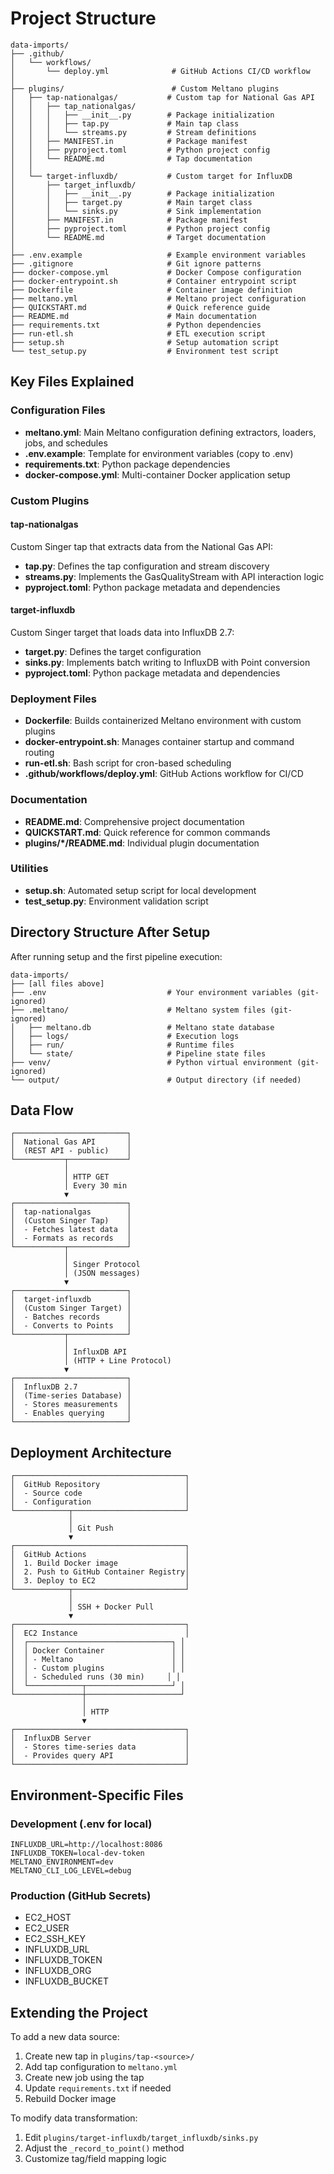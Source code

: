 # Project Structure

```
data-imports/
├── .github/
│   └── workflows/
│       └── deploy.yml              # GitHub Actions CI/CD workflow
│
├── plugins/                        # Custom Meltano plugins
│   ├── tap-nationalgas/           # Custom tap for National Gas API
│   │   ├── tap_nationalgas/
│   │   │   ├── __init__.py        # Package initialization
│   │   │   ├── tap.py             # Main tap class
│   │   │   └── streams.py         # Stream definitions
│   │   ├── MANIFEST.in            # Package manifest
│   │   ├── pyproject.toml         # Python project config
│   │   └── README.md              # Tap documentation
│   │
│   └── target-influxdb/           # Custom target for InfluxDB
│       ├── target_influxdb/
│       │   ├── __init__.py        # Package initialization
│       │   ├── target.py          # Main target class
│       │   └── sinks.py           # Sink implementation
│       ├── MANIFEST.in            # Package manifest
│       ├── pyproject.toml         # Python project config
│       └── README.md              # Target documentation
│
├── .env.example                   # Example environment variables
├── .gitignore                     # Git ignore patterns
├── docker-compose.yml             # Docker Compose configuration
├── docker-entrypoint.sh           # Container entrypoint script
├── Dockerfile                     # Container image definition
├── meltano.yml                    # Meltano project configuration
├── QUICKSTART.md                  # Quick reference guide
├── README.md                      # Main documentation
├── requirements.txt               # Python dependencies
├── run-etl.sh                     # ETL execution script
├── setup.sh                       # Setup automation script
└── test_setup.py                  # Environment test script
```

## Key Files Explained

### Configuration Files

- **meltano.yml**: Main Meltano configuration defining extractors, loaders, jobs, and schedules
- **.env.example**: Template for environment variables (copy to .env)
- **requirements.txt**: Python package dependencies
- **docker-compose.yml**: Multi-container Docker application setup

### Custom Plugins

#### tap-nationalgas
Custom Singer tap that extracts data from the National Gas API:
- **tap.py**: Defines the tap configuration and stream discovery
- **streams.py**: Implements the GasQualityStream with API interaction logic
- **pyproject.toml**: Python package metadata and dependencies

#### target-influxdb
Custom Singer target that loads data into InfluxDB 2.7:
- **target.py**: Defines the target configuration
- **sinks.py**: Implements batch writing to InfluxDB with Point conversion
- **pyproject.toml**: Python package metadata and dependencies

### Deployment Files

- **Dockerfile**: Builds containerized Meltano environment with custom plugins
- **docker-entrypoint.sh**: Manages container startup and command routing
- **run-etl.sh**: Bash script for cron-based scheduling
- **.github/workflows/deploy.yml**: GitHub Actions workflow for CI/CD

### Documentation

- **README.md**: Comprehensive project documentation
- **QUICKSTART.md**: Quick reference for common commands
- **plugins/*/README.md**: Individual plugin documentation

### Utilities

- **setup.sh**: Automated setup script for local development
- **test_setup.py**: Environment validation script

## Directory Structure After Setup

After running setup and the first pipeline execution:

```
data-imports/
├── [all files above]
├── .env                           # Your environment variables (git-ignored)
├── .meltano/                      # Meltano system files (git-ignored)
│   ├── meltano.db                 # Meltano state database
│   ├── logs/                      # Execution logs
│   ├── run/                       # Runtime files
│   └── state/                     # Pipeline state files
├── venv/                          # Python virtual environment (git-ignored)
└── output/                        # Output directory (if needed)
```

## Data Flow

```
┌─────────────────────────┐
│  National Gas API       │
│  (REST API - public)    │
└───────────┬─────────────┘
            │
            │ HTTP GET
            │ Every 30 min
            ▼
┌─────────────────────────┐
│  tap-nationalgas        │
│  (Custom Singer Tap)    │
│  - Fetches latest data  │
│  - Formats as records   │
└───────────┬─────────────┘
            │
            │ Singer Protocol
            │ (JSON messages)
            ▼
┌─────────────────────────┐
│  target-influxdb        │
│  (Custom Singer Target) │
│  - Batches records      │
│  - Converts to Points   │
└───────────┬─────────────┘
            │
            │ InfluxDB API
            │ (HTTP + Line Protocol)
            ▼
┌─────────────────────────┐
│  InfluxDB 2.7           │
│  (Time-series Database) │
│  - Stores measurements  │
│  - Enables querying     │
└─────────────────────────┘
```

## Deployment Architecture

```
┌──────────────────────────────────────┐
│  GitHub Repository                   │
│  - Source code                       │
│  - Configuration                     │
└────────────┬─────────────────────────┘
             │
             │ Git Push
             ▼
┌──────────────────────────────────────┐
│  GitHub Actions                      │
│  1. Build Docker image               │
│  2. Push to GitHub Container Registry│
│  3. Deploy to EC2                    │
└────────────┬─────────────────────────┘
             │
             │ SSH + Docker Pull
             ▼
┌──────────────────────────────────────┐
│  EC2 Instance                        │
│  ┌────────────────────────────────┐ │
│  │ Docker Container               │ │
│  │ - Meltano                      │ │
│  │ - Custom plugins               │ │
│  │ - Scheduled runs (30 min)     │ │
│  └────────────┬───────────────────┘ │
└───────────────┼─────────────────────┘
                │
                │ HTTP
                ▼
┌──────────────────────────────────────┐
│  InfluxDB Server                     │
│  - Stores time-series data           │
│  - Provides query API                │
└──────────────────────────────────────┘
```

## Environment-Specific Files

### Development (.env for local)
```
INFLUXDB_URL=http://localhost:8086
INFLUXDB_TOKEN=local-dev-token
MELTANO_ENVIRONMENT=dev
MELTANO_CLI_LOG_LEVEL=debug
```

### Production (GitHub Secrets)
- EC2_HOST
- EC2_USER
- EC2_SSH_KEY
- INFLUXDB_URL
- INFLUXDB_TOKEN
- INFLUXDB_ORG
- INFLUXDB_BUCKET

## Extending the Project

To add a new data source:

1. Create new tap in `plugins/tap-<source>/`
2. Add tap configuration to `meltano.yml`
3. Create new job using the tap
4. Update `requirements.txt` if needed
5. Rebuild Docker image

To modify data transformation:

1. Edit `plugins/target-influxdb/target_influxdb/sinks.py`
2. Adjust the `_record_to_point()` method
3. Customize tag/field mapping logic
